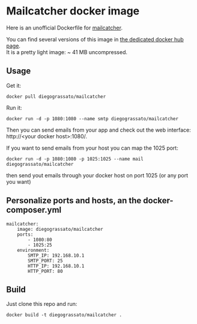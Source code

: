 # Mailcatcher docker image

Here is an unofficial Dockerfile for [mailcatcher][mailcatcher].

You can find several versions of this image in [the dedicated docker hub page][dockerhubpage].  
It is a pretty light image: ~ 41 MB uncompressed.

## Usage

Get it:

    docker pull diegograssato/mailcatcher

Run it:

    docker run -d -p 1080:1080 --name smtp diegograssato/mailcatcher

Then you can send emails from your app and check out the web interface: http://\<your docker host\>:1080/.


If you want to send emails from your host you can map the 1025 port:

    docker run -d -p 1080:1080 -p 1025:1025 --name mail diegograssato/mailcatcher

then send yout emails through your docker host on port 1025 (or any port you want)

## Personalize ports and hosts, an the docker-composer.yml

    mailcatcher:
        image: diegograssato/mailcatcher
        ports:
            - 1080:80
            - 1025:25
        environment:
            SMTP_IP: 192.168.10.1
            SMTP_PORT: 25
            HTTP_IP: 192.168.10.1
            HTTP_PORT: 80


## Build

Just clone this repo and run:

    docker build -t diegograssato/mailcatcher .


  [mailcatcher]: http://mailcatcher.me/ "MailCatcher fake SMTP server with web interface"
  [dockerhubpage]: https://hub.docker.com/r/diegograssato/mailcatcher/ "Mailcatcher docker hub page"
